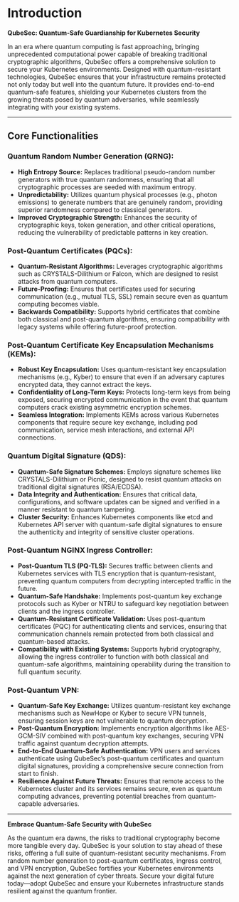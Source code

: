 # Introduction

**QubeSec: Quantum-Safe Guardianship for Kubernetes Security**

In an era where quantum computing is fast approaching, bringing unprecedented computational power capable of breaking traditional cryptographic algorithms, QubeSec offers a comprehensive solution to secure your Kubernetes environments. Designed with quantum-resistant technologies, QubeSec ensures that your infrastructure remains protected not only today but well into the quantum future. It provides end-to-end quantum-safe features, shielding your Kubernetes clusters from the growing threats posed by quantum adversaries, while seamlessly integrating with your existing systems.

---

## Core Functionalities

### **Quantum Random Number Generation (QRNG):**
- **High Entropy Source:** Replaces traditional pseudo-random number generators with true quantum randomness, ensuring that all cryptographic processes are seeded with maximum entropy.
- **Unpredictability:** Utilizes quantum physical processes (e.g., photon emissions) to generate numbers that are genuinely random, providing superior randomness compared to classical generators.
- **Improved Cryptographic Strength:** Enhances the security of cryptographic keys, token generation, and other critical operations, reducing the vulnerability of predictable patterns in key creation.

### **Post-Quantum Certificates (PQCs):**
- **Quantum-Resistant Algorithms:** Leverages cryptographic algorithms such as CRYSTALS-Dilithium or Falcon, which are designed to resist attacks from quantum computers.
- **Future-Proofing:** Ensures that certificates used for securing communication (e.g., mutual TLS, SSL) remain secure even as quantum computing becomes viable.
- **Backwards Compatibility:** Supports hybrid certificates that combine both classical and post-quantum algorithms, ensuring compatibility with legacy systems while offering future-proof protection.

### **Post-Quantum Certificate Key Encapsulation Mechanisms (KEMs):**
- **Robust Key Encapsulation:** Uses quantum-resistant key encapsulation mechanisms (e.g., Kyber) to ensure that even if an adversary captures encrypted data, they cannot extract the keys.
- **Confidentiality of Long-Term Keys:** Protects long-term keys from being exposed, securing encrypted communication in the event that quantum computers crack existing asymmetric encryption schemes.
- **Seamless Integration:** Implements KEMs across various Kubernetes components that require secure key exchange, including pod communication, service mesh interactions, and external API connections.

### **Quantum Digital Signature (QDS):**
- **Quantum-Safe Signature Schemes:** Employs signature schemes like CRYSTALS-Dilithium or Picnic, designed to resist quantum attacks on traditional digital signatures (RSA/ECDSA).
- **Data Integrity and Authentication:** Ensures that critical data, configurations, and software updates can be signed and verified in a manner resistant to quantum tampering.
- **Cluster Security:** Enhances Kubernetes components like etcd and Kubernetes API server with quantum-safe digital signatures to ensure the authenticity and integrity of sensitive cluster operations.

### **Post-Quantum NGINX Ingress Controller:**
- **Post-Quantum TLS (PQ-TLS):** Secures traffic between clients and Kubernetes services with TLS encryption that is quantum-resistant, preventing quantum computers from decrypting intercepted traffic in the future.
- **Quantum-Safe Handshake:** Implements post-quantum key exchange protocols such as Kyber or NTRU to safeguard key negotiation between clients and the ingress controller.
- **Quantum-Resistant Certificate Validation:** Uses post-quantum certificates (PQC) for authenticating clients and services, ensuring that communication channels remain protected from both classical and quantum-based attacks.
- **Compatibility with Existing Systems:** Supports hybrid cryptography, allowing the ingress controller to function with both classical and quantum-safe algorithms, maintaining operability during the transition to full quantum security.

### **Post-Quantum VPN:**
- **Quantum-Safe Key Exchange:** Utilizes quantum-resistant key exchange mechanisms such as NewHope or Kyber to secure VPN tunnels, ensuring session keys are not vulnerable to quantum decryption.
- **Post-Quantum Encryption:** Implements encryption algorithms like AES-GCM-SIV combined with post-quantum key exchanges, securing VPN traffic against quantum decryption attempts.
- **End-to-End Quantum-Safe Authentication:** VPN users and services authenticate using QubeSec’s post-quantum certificates and quantum digital signatures, providing a comprehensive secure connection from start to finish.
- **Resilience Against Future Threats:** Ensures that remote access to the Kubernetes cluster and its services remains secure, even as quantum computing advances, preventing potential breaches from quantum-capable adversaries.

---

**Embrace Quantum-Safe Security with QubeSec**

As the quantum era dawns, the risks to traditional cryptography become more tangible every day. QubeSec is your solution to stay ahead of these risks, offering a full suite of quantum-resistant security mechanisms. From random number generation to post-quantum certificates, ingress control, and VPN encryption, QubeSec fortifies your Kubernetes environments against the next generation of cyber threats. Secure your digital future today—adopt QubeSec and ensure your Kubernetes infrastructure stands resilient against the quantum frontier.
